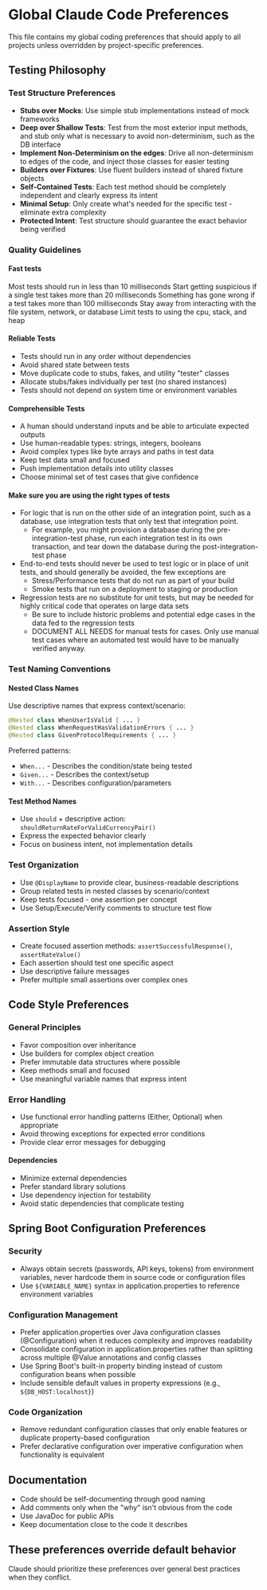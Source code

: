 # Global Claude Code Preferences

This file contains my global coding preferences that should apply to all projects unless overridden by project-specific preferences.

## Testing Philosophy

### Test Structure Preferences
- **Stubs over Mocks**: Use simple stub implementations instead of mock frameworks
- **Deep over Shallow Tests**: Test from the most exterior input methods, and stub only what is necessary to avoid non-determinism, such as the DB interface
- **Implement Non-Determinism on the edges**: Drive all non-determinism to edges of the code, and inject those classes for easier testing 
- **Builders over Fixtures**: Use fluent builders instead of shared fixture objects
- **Self-Contained Tests**: Each test method should be completely independent and clearly express its intent
- **Minimal Setup**: Only create what's needed for the specific test - eliminate extra complexity
- **Protected Intent**: Test structure should guarantee the exact behavior being verified

### Quality Guidelines

#### Fast tests

Most tests should run in less than 10 milliseconds
Start getting suspicious if a single test takes more than 20 milliseconds
Something has gone wrong if a test takes more than 100 milliseconds
Stay away from interacting with the file system, network, or database
Limit tests to using the cpu, stack, and heap

#### Reliable Tests
- Tests should run in any order without dependencies
- Avoid shared state between tests
- Move duplicate code to stubs, fakes, and utility "tester" classes
- Allocate stubs/fakes individually per test (no shared instances)
- Tests should not depend on system time or environment variables

#### Comprehensible Tests
- A human should understand inputs and be able to articulate expected outputs
- Use human-readable types: strings, integers, booleans
- Avoid complex types like byte arrays and paths in test data
- Keep test data small and focused
- Push implementation details into utility classes
- Choose minimal set of test cases that give confidence

#### Make sure you are using the right types of tests

- For logic that is run on the other side of an integration point, such as a database, use integration tests that only test that integration point.
  - For example, you might provision a database during the pre-integration-test phase, run each integration test in its own transaction, and tear down the database during the post-integration-test phase
- End-to-end tests should never be used to test logic or in place of unit tests, and should generally be avoided, the few exceptions are
  - Stress/Performance tests that do not run as part of your build
  - Smoke tests that run on a deployment to staging or production
- Regression tests are no substitute for unit tests, but may be needed for highly critical code that operates on large data sets
  - Be sure to include historic problems and potential edge cases in the data fed to the regression tests
  - DOCUMENT ALL NEEDS for manual tests for cases.  Only use manual test cases where an automated test would have to be manually verified anyway.

### Test Naming Conventions

#### Nested Class Names
Use descriptive names that express context/scenario:
```java
@Nested class WhenUserIsValid { ... }
@Nested class WhenRequestHasValidationErrors { ... }
@Nested class GivenProtocolRequirements { ... }
```

Preferred patterns:
- `When...` - Describes the condition/state being tested
- `Given...` - Describes the context/setup
- `With...` - Describes configuration/parameters

#### Test Method Names
- Use `should` + descriptive action: `shouldReturnRateForValidCurrencyPair()`
- Express the expected behavior clearly
- Focus on business intent, not implementation details

### Test Organization
- Use `@DisplayName` to provide clear, business-readable descriptions
- Group related tests in nested classes by scenario/context
- Keep tests focused - one assertion per concept
- Use Setup/Execute/Verify comments to structure test flow

### Assertion Style
- Create focused assertion methods: `assertSuccessfulResponse()`, `assertRateValue()`
- Each assertion should test one specific aspect
- Use descriptive failure messages
- Prefer multiple small assertions over complex ones

## Code Style Preferences

### General Principles
- Favor composition over inheritance
- Use builders for complex object creation
- Prefer immutable data structures where possible
- Keep methods small and focused
- Use meaningful variable names that express intent

### Error Handling
- Use functional error handling patterns (Either, Optional) when appropriate
- Avoid throwing exceptions for expected error conditions
- Provide clear error messages for debugging

#### Dependencies
- Minimize external dependencies
- Prefer standard library solutions
- Use dependency injection for testability
- Avoid static dependencies that complicate testing

## Spring Boot Configuration Preferences

### Security
- Always obtain secrets (passwords, API keys, tokens) from environment variables, never hardcode them in source code or configuration files
- Use `${VARIABLE_NAME}` syntax in application.properties to reference environment variables

### Configuration Management
- Prefer application.properties over Java configuration classes (@Configuration) when it reduces complexity and improves readability
- Consolidate configuration in application.properties rather than splitting across multiple @Value annotations and config classes
- Use Spring Boot's built-in property binding instead of custom configuration beans when possible
- Include sensible default values in property expressions (e.g., `${DB_HOST:localhost}`)

### Code Organization
- Remove redundant configuration classes that only enable features or duplicate property-based configuration
- Prefer declarative configuration over imperative configuration when functionality is equivalent

## Documentation
- Code should be self-documenting through good naming
- Add comments only when the "why" isn't obvious from the code
- Use JavaDoc for public APIs
- Keep documentation close to the code it describes

## These preferences override default behavior
Claude should prioritize these preferences over general best practices when they conflict.
